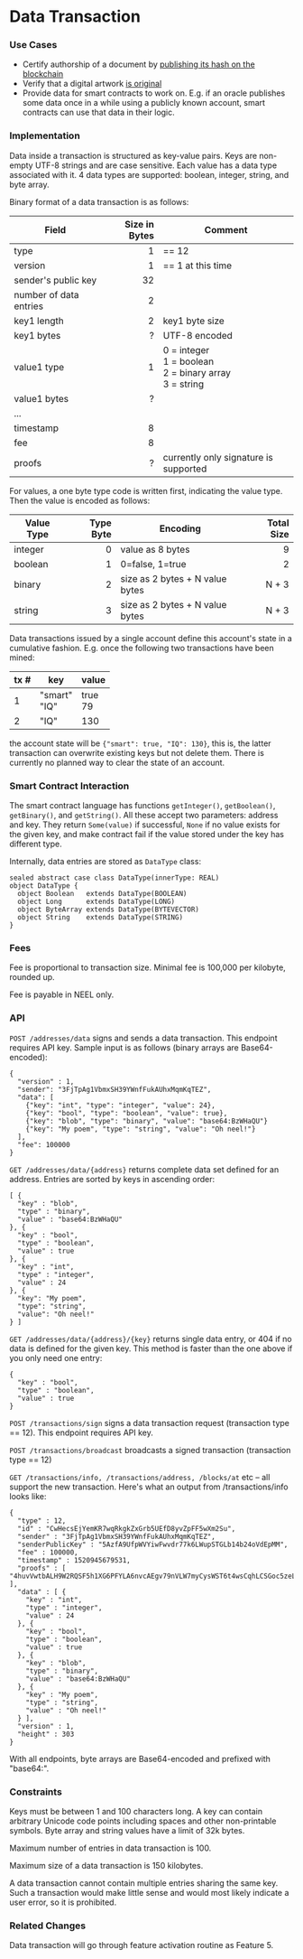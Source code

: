 # Data Transaction

### Use Cases

* Certify authorship of a document by [publishing its hash on the blockchain](https://techcrunch.com/2015/11/20/stampery-now-lets-you-certify-documents-using-the-blockchain-and-your-real-identity)
* Verify that a digital artwork [is original](http://classic.monegraph.com)
* Provide data for smart contracts to work on. E.g. if an oracle publishes some data once in a while using a publicly known account, smart contracts can use that data in their logic.

### Implementation

Data inside a transaction is structured as key-value pairs. Keys are non-empty UTF-8 strings and are case sensitive. Each value has a data type associated with it. 4 data types are supported: boolean, integer, string, and byte array.

Binary format of a data transaction is as follows:

| Field | Size in Bytes | Comment |
| ----- | -------------:| ----- |
| type | 1 | == 12
| version | 1 | == 1 at this time
| sender's public key | 32 |
| number of data entries | 2 |
| key1 length | 2 | key1 byte size
| key1 bytes | ? | UTF-8 encoded
| value1 type | 1 | 0 = integer<br>1 = boolean<br>2 = binary array<br>3 = string
| value1 bytes | ? |
|... | |
| timestamp | 8 |
| fee | 8 |
| proofs | ? | currently only signature is supported

For values, a one byte type code is written first, indicating the value type. Then the value is encoded as follows:

| Value Type | Type Byte | Encoding                        | Total Size |
|------------|----------:|---------------------------------|-----------:|
| integer    |         0 | value as 8 bytes                |          9 |
| boolean    |         1 | 0=false, 1=true                 |          2 |
| binary     |         2 | size as 2 bytes + N value bytes |      N + 3 |
| string     |         3 | size as 2 bytes + N value bytes |      N + 3 |

Data transactions issued by a single account define this account's state in a cumulative fashion. E.g. once the following two transactions have been mined:

| tx # | key          | value   |
|------|--------------|---------|
| 1    | "smart"<br>"IQ" | true<br>79 |
| 2    | "IQ"         | 130     |

the account state will be `{"smart": true, "IQ": 130}`, this is, the latter transaction can overwrite existing keys but not delete them. There is currently no planned way to clear the state of an account.

### Smart Contract Interaction

The smart contract language has functions `getInteger()`, `getBoolean()`, `getBinary()`, and `getString()`. All these accept two parameters: address and key. They return `Some(value)` if successful, `None` if no value exists for the given key, and make contract fail if the value stored under the key has different type.

Internally, data entries are stored as `DataType` class:
```
sealed abstract case class DataType(innerType: REAL)
object DataType {
  object Boolean   extends DataType(BOOLEAN)
  object Long      extends DataType(LONG)
  object ByteArray extends DataType(BYTEVECTOR)
  object String    extends DataType(STRING)
}
```


### Fees

Fee is proportional to transaction size. Minimal fee is 100,000 per kilobyte, rounded up.

Fee is payable in NEEL only.

### API

`POST /addresses/data` signs and sends a data transaction. This endpoint requires API key. Sample input is as follows (binary arrays are Base64-encoded):
```
{
  "version" : 1,
  "sender": "3FjTpAg1VbmxSH39YWnfFukAUhxMqmKqTEZ",
  "data": [
    {"key": "int", "type": "integer", "value": 24},
    {"key": "bool", "type": "boolean", "value": true},
    {"key": "blob", "type": "binary", "value": "base64:BzWHaQU"}
    {"key": "My poem", "type": "string", "value": "Oh neel!"}
  ],
  "fee": 100000
}
```

`GET /addresses/data/{address}` returns complete data set defined for an address. Entries are sorted by keys in ascending order:
```
[ {
  "key" : "blob",
  "type" : "binary",
  "value" : "base64:BzWHaQU"
}, {
  "key" : "bool",
  "type" : "boolean",
  "value" : true
}, {
  "key" : "int",
  "type" : "integer",
  "value" : 24
}, {
  "key": "My poem",
  "type": "string",
  "value": "Oh neel!"
} ]
```

`GET /addresses/data/{address}/{key}` returns single data entry, or 404 if no data is defined for the given key. This method is faster than the one above if you only need one entry:
```
{
  "key" : "bool",
  "type" : "boolean",
  "value" : true
}
```

`POST /transactions/sign` signs a data transaction request (transaction type == 12). This endpoint requires API key.

`POST /transactions/broadcast` broadcasts a signed transaction (transaction type == 12)

`GET /transactions/info, /transactions/address, /blocks/at` etc – all support the new transaction. Here's what an output from /transactions/info looks like:
```
{
  "type" : 12,
  "id" : "CwHecsEjYemKR7wqRkgkZxGrb5UEfD8yvZpFF5wXm2Su",
  "sender" : "3FjTpAg1VbmxSH39YWnfFukAUhxMqmKqTEZ",
  "senderPublicKey" : "5AzfA9UfpWVYiwFwvdr77k6LWupSTGLb14b24oVdEpMM",
  "fee" : 100000,
  "timestamp" : 1520945679531,
  "proofs" : [ "4huvVwtbALH9W2RQSF5h1XG6PFYLA6nvcAEgv79nVLW7myCysWST6t4wsCqhLCSGoc5zeLxG6MEHpcnB6DPy3XWr" ],
  "data" : [ {
    "key" : "int",
    "type" : "integer",
    "value" : 24
  }, {
    "key" : "bool",
    "type" : "boolean",
    "value" : true
  }, {
    "key" : "blob",
    "type" : "binary",
    "value" : "base64:BzWHaQU"
  }, {
    "key" : "My poem",
    "type" : "string",
    "value" : "Oh neel!"
  } ],
  "version" : 1,
  "height" : 303
}
```

With all endpoints, byte arrays are Base64-encoded and prefixed with "base64:".

### Constraints

Keys must be between 1 and 100 characters long. A key can contain arbitrary Unicode code points including spaces and other non-printable symbols.
Byte array and string values have a limit of 32k bytes.

Maximum number of entries in data transaction is 100.

Maximum size of a data transaction is 150 kilobytes.

A data transaction cannot contain multiple entries sharing the same key. Such a transaction would make little sense and would most likely indicate a user error, so it is prohibited.

### Related Changes

Data transaction will go through feature activation routine as Feature 5.

